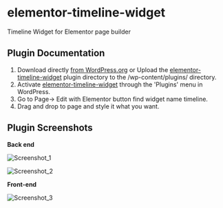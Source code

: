 # elementor-timeline-widget
Timeline Widget for Elementor page builder

## Plugin Documentation
1. Download directly [from WordPress.org](https://wordpress.org/plugins/3r-elementor-timeline-widget/) or Upload the [elementor-timeline-widget](https://wordpress.org/plugins/3r-elementor-timeline-widget/)  plugin directory to the /wp-content/plugins/ directory.
2. Activate [elementor-timeline-widget](https://wordpress.org/plugins/3r-elementor-timeline-widget/) through the 'Plugins' menu in WordPress.
3. Go to Page-> Edit with Elementor button find widget name timeline.
4. Drag and drop to page and style it what you want.


## Plugin Screenshots

**Back end**

![Screenshot_1](https://ps.w.org/3r-elementor-timeline-widget/assets/screenshot-1.png?rev=1959999)

![Screenshot_2](https://ps.w.org/3r-elementor-timeline-widget/assets/screenshot-2.png?rev=1967121)


**Front-end** 

![Screenshot_3](https://ps.w.org/3r-elementor-timeline-widget/assets/screenshot-3.png?rev=1967121)

